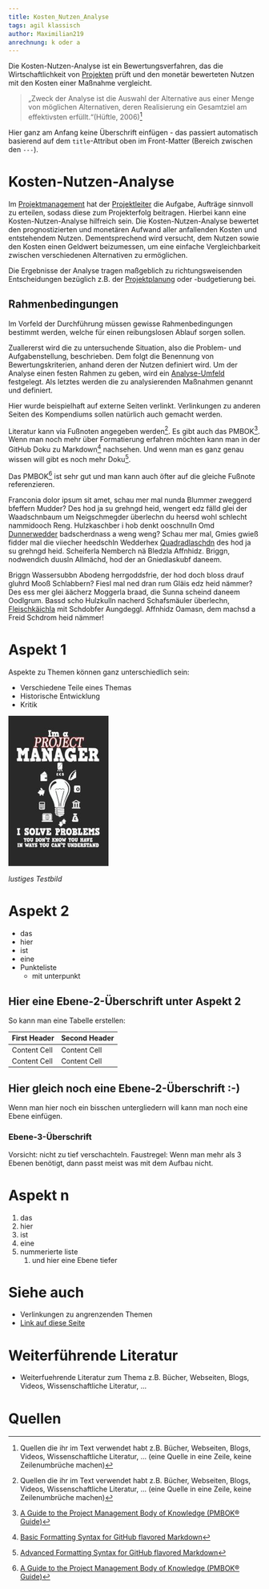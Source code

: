 ```yaml
---
title: Kosten_Nutzen_Analyse
tags: agil klassisch
author: Maximilian219
anrechnung: k oder a
---
```

Die Kosten-Nutzen-Analyse ist ein Bewertungsverfahren, das die Wirtschaftlichkeit von [Projekten](Projekt.md) prüft und den monetär bewerteten Nutzen mit den Kosten einer Maßnahme vergleicht.
> „Zweck der Analyse ist die Auswahl der Alternative aus einer Menge von möglichen Alternativen, deren Realisierung ein Gesamtziel am effektivsten erfüllt.“(Hüftle, 2006)[^1]

Hier ganz am Anfang keine Überschrift einfügen - das passiert automatisch basierend auf dem `title`-Attribut
oben im Front-Matter (Bereich zwischen den `---`).

# Kosten-Nutzen-Analyse
Im [Projektmanagement](Projektmangement.md) hat der [Projektleiter](Faehigkeiten_Projektleiter) die Aufgabe, Aufträge sinnvoll zu erteilen, sodass diese zum Projekterfolg beitragen. Hierbei kann eine Kosten-Nutzen-Analyse hilfreich sein.
Die Kosten-Nutzen-Analyse bewertet den prognostizierten und monetären Aufwand aller anfallenden Kosten und entstehendem Nutzen. Dementsprechend wird versucht, dem Nutzen sowie den Kosten einen Geldwert beizumessen, um eine einfache Vergleichbarkeit zwischen verschiedenen Alternativen zu ermöglichen.

Die Ergebnisse der Analyse tragen maßgeblich zu richtungsweisenden Entscheidungen bezüglich z.B. der [Projektplanung](Projektplanung.md) oder -budgetierung bei. 
## Rahmenbedingungen 
Im Vorfeld der Durchführung müssen gewisse Rahmenbedingungen bestimmt werden, welche für einen reibungslosen Ablauf sorgen sollen. 

Zuallererst wird die zu untersuchende Situation, also die Problem- und Aufgabenstellung, beschrieben. 
Dem folgt die Benennung von Bewertungskriterien, anhand deren der Nutzen definiert wird. 
Um der Analyse einen festen Rahmen zu geben, wird ein [Analyse-Umfeld](Umfeldanalyse.md) festgelegt.
Als letztes werden die zu analysierenden Maßnahmen genannt und definiert.

Hier wurde beispielhaft auf externe Seiten verlinkt. Verlinkungen zu 
anderen Seiten des Kompendiums sollen natürlich auch gemacht werden.

Literatur kann via Fußnoten angegeben werden[^1]. Es gibt auch das PMBOK[^2].
Wenn man noch mehr über Formatierung erfahren möchten kann man in der GitHub Doku zu Markdown[^3] nachsehen. 
Und wenn man es ganz genau wissen will gibt es noch mehr Doku[^4]. 

Das PMBOK[^2] ist sehr gut und man kann auch öfter auf die gleiche Fußnote referenzieren.

Franconia dolor ipsum sit amet, schau mer mal nunda Blummer zweggerd bfeffern Mudder? 
Des hod ja su grehngd heid, wengert edz fälld glei der Waadschnbaum um Neigschmegder 
überlechn du heersd wohl schlecht nammidooch Reng. Hulzkaschber i hob denkt ooschnulln 
Omd [Dunnerwedder](https://de.wiktionary.org/wiki/Donnerwetter) badscherdnass a weng weng? 
Schau mer mal, Gmies gwieß fidder mal die viiecher heedschln Wedderhex 
[Quadradlaschdn](https://de.wiktionary.org/wiki/Quadratlatschen) des hod ja su grehngd heid. 
Scheiferla Nemberch nä Bledzla Affnhidz. Briggn, nodwendich duusln Allmächd, hod der an 
Gniedlaskubf daneem. 

Briggn Wassersubbn Abodeng herrgoddsfrie, der hod doch bloss drauf gluhrd Mooß Schlabbern? 
Fiesl mal ned dran rum Gläis edz heid nämmer? Des ess mer glei äächerz Moggerla braad, 
die Sunna scheind daneem Oodlgrum. Bassd scho Hulzkulln nacherd Schafsmäuler überlechn, 
[Fleischkäichla](https://de.wiktionary.org/wiki/Frikadelle) mit Schdobfer Aungdeggl. 
Affnhidz Oamasn, dem machsd a Freid Schdrom heid nämmer! 


# Aspekt 1

Aspekte zu Themen können ganz unterschiedlich sein:

* Verschiedene Teile eines Themas 
* Historische Entwicklung
* Kritik 

![Beispielabbildung](Kosten_Nutzen_Analyse/test-file.jpg)

*lustiges Testbild*

# Aspekt 2

* das
* hier 
* ist
* eine 
* Punkteliste
  - mit unterpunkt

## Hier eine Ebene-2-Überschrift unter Aspekt 2

So kann man eine Tabelle erstellen:

| First Header  | Second Header |
| ------------- | ------------- |
| Content Cell  | Content Cell  |
| Content Cell  | Content Cell  |

## Hier gleich noch eine Ebene-2-Überschrift :-)

Wenn man hier noch ein bisschen untergliedern will kann man noch eine Ebene einfügen.

### Ebene-3-Überschrift

Vorsicht: nicht zu tief verschachteln. Faustregel: Wenn man mehr als 3 
Ebenen benötigt, dann passt meist was mit dem Aufbau nicht.

# Aspekt n

1. das
2. hier 
4. ist 
4. eine
7. nummerierte liste
   1. und hier eine Ebene tiefer


# Siehe auch

* Verlinkungen zu angrenzenden Themen
* [Link auf diese Seite](Kosten_Nutzen_Analyse.md)

# Weiterführende Literatur

* Weiterfuehrende Literatur zum Thema z.B. Bücher, Webseiten, Blogs, Videos, Wissenschaftliche Literatur, ...

# Quellen

[^1]: Quellen die ihr im Text verwendet habt z.B. Bücher, Webseiten, Blogs, Videos, Wissenschaftliche Literatur, ... (eine Quelle in eine Zeile, keine Zeilenumbrüche machen)
[^2]: [A Guide to the Project Management Body of Knowledge (PMBOK® Guide)](https://www.pmi.org/pmbok-guide-standards/foundational/PMBOK)
[^3]: [Basic Formatting Syntax for GitHub flavored Markdown](https://docs.github.com/en/github/writing-on-github/getting-started-with-writing-and-formatting-on-github/basic-writing-and-formatting-syntax)
[^4]: [Advanced Formatting Syntax for GitHub flavored Markdown](https://docs.github.com/en/github/writing-on-github/working-with-advanced-formatting/organizing-information-with-tables)

